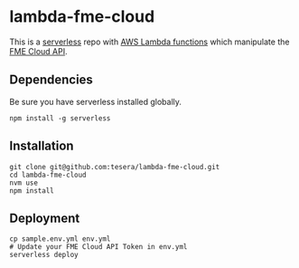 
# lambda-fme-cloud

This is a [serverless](//serverless.com/) repo with [AWS Lambda functions](//aws.amazon.com/lambda/) which manipulate the [FME Cloud API](https://www.safe.com/fme/fme-cloud/).

## Dependencies

Be sure you have serverless installed globally.

    npm install -g serverless

## Installation

    git clone git@github.com:tesera/lambda-fme-cloud.git
    cd lambda-fme-cloud
    nvm use
    npm install

## Deployment

    cp sample.env.yml env.yml
    # Update your FME Cloud API Token in env.yml
    serverless deploy
